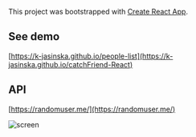 This project was bootstrapped with [Create React App](https://github.com/facebook/create-react-app).

## See demo

[https://k-jasinska.github.io/people-list](https://k-jasinska.github.io/catchFriend-React)

## API

[https://randomuser.me/](https://randomuser.me/)


![screen](https://github.com/k-jasinska/people-list/blob/master/public/screen.JPG)
